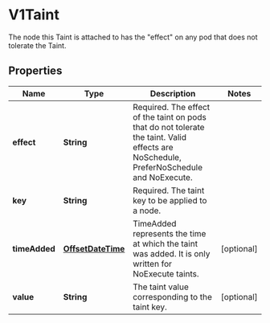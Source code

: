 

# V1Taint

The node this Taint is attached to has the \"effect\" on any pod that does not tolerate the Taint.
## Properties

Name | Type | Description | Notes
------------ | ------------- | ------------- | -------------
**effect** | **String** | Required. The effect of the taint on pods that do not tolerate the taint. Valid effects are NoSchedule, PreferNoSchedule and NoExecute. | 
**key** | **String** | Required. The taint key to be applied to a node. | 
**timeAdded** | [**OffsetDateTime**](OffsetDateTime.md) | TimeAdded represents the time at which the taint was added. It is only written for NoExecute taints. |  [optional]
**value** | **String** | The taint value corresponding to the taint key. |  [optional]



